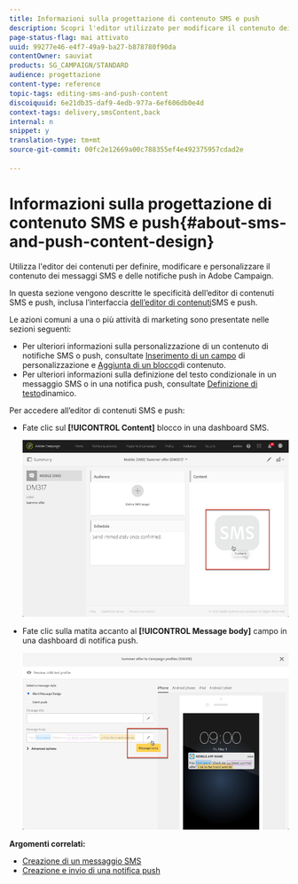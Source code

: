 ```yaml
---
title: Informazioni sulla progettazione di contenuto SMS e push
description: Scopri l'editor utilizzato per modificare il contenuto dei messaggi SMS e delle notifiche push in Adobe Campaign.
page-status-flag: mai attivato
uuid: 99277e46-e4f7-49a9-ba27-b878780f90da
contentOwner: sauviat
products: SG_CAMPAIGN/STANDARD
audience: progettazione
content-type: reference
topic-tags: editing-sms-and-push-content
discoiquuid: 6e21db35-daf9-4edb-977a-6ef606db0e4d
context-tags: delivery,smsContent,back
internal: n
snippet: y
translation-type: tm+mt
source-git-commit: 00fc2e12669a00c788355ef4e492375957cdad2e

---
```



# Informazioni sulla progettazione di contenuto SMS e push{#about-sms-and-push-content-design}

Utilizza l'editor dei contenuti per definire, modificare e personalizzare il contenuto dei messaggi SMS e delle notifiche push in Adobe Campaign.

In questa sezione vengono descritte le specificità dell’editor di contenuti SMS e push, inclusa l’interfaccia [dell’editor di contenuti](../../channels/using/sms-and-push-content-editor-interface.md)SMS e push.

Le azioni comuni a una o più attività di marketing sono presentate nelle sezioni seguenti:

* Per ulteriori informazioni sulla personalizzazione di un contenuto di notifiche SMS o push, consultate [Inserimento di un campo](../../designing/using/personalization.md#inserting-a-personalization-field) di personalizzazione e [Aggiunta di un blocco](../../designing/using/personalization.md#adding-a-content-block)di contenuto.
* Per ulteriori informazioni sulla definizione del testo condizionale in un messaggio SMS o in una notifica push, consultate [Definizione di testo](../../channels/using/defining-dynamic-text.md)dinamico.

Per accedere all’editor di contenuti SMS e push:

* Fate clic sul **[!UICONTROL Content]** blocco in una dashboard SMS.

   ![](assets/des_sms_content.png)

* Fate clic sulla matita accanto al **[!UICONTROL Message body]** campo in una dashboard di notifica push.

   ![](assets/des_push_body.png)

**Argomenti correlati:**

* [Creazione di un messaggio SMS](../../channels/using/creating-an-sms-message.md)
* [Creazione e invio di una notifica push](../../channels/using/preparing-and-sending-a-push-notification.md)


